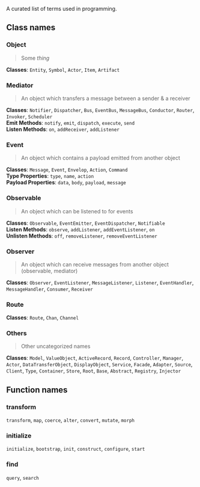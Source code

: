 A curated list of terms used in programming. 

## Class names

### Object

> Some *thing*

**Classes**: `Entity`, `Symbol`, `Actor`, `Item`, `Artifact`

### Mediator

> An object which transfers a message between a sender & a receiver

**Classes**: `Notifier`, `Dispatcher`, `Bus`, `EventBus`, `MessageBus`, `Conductor`, `Router`, `Invoker`, `Scheduler` 
<br /> **Emit Methods**: `notify`, `emit`, `dispatch`, `execute`, `send`
<br /> **Listen Methods**: `on`, `addReceiver`, `addListener`

### Event

> An object which contains a payload emitted from another object

**Classes**: `Message`, `Event`, `Envelop`, `Action`, `Command`
<br /> **Type Properties**: `type`, `name`, `action`
<br /> **Payload Properties**: `data`, `body`, `payload`, `message`

### Observable

> An object which can be listened to for events

**Classes**: `Observable`, `EventEmitter`, `EventDispatcher`, `Notifiable`
<br /> **Listen Methods**: `observe`, `addListener`, `addEventListener`, `on`
<br /> **Unlisten Methods**: `off`, `removeListener`, `removeEventListener`

### Observer

> An object which can receive messages from another object (observable, mediator)

**Classes**: `Observer`, `EventListener`, `MessageListener`, `Listener`, `EventHandler`, `MessageHandler`, `Consumer`, `Receiver`

### Route

**Classes**: `Route`, `Chan`, `Channel`


### Others

> Other uncategorized names

**Classes**: `Model`, `ValueObject`, `ActiveRecord`, `Record`, `Controller`, `Manager`, `Actor`, `DataTransferObject`, `DisplayObject`, `Service`, `Facade`, `Adapter`, `Source`, `Client`, `Type`, `Container`, `Store`, `Root`, `Base`, `Abstract`, `Registry`, `Injector`

## Function names

### transform

`transform`, `map`, `coerce`, `alter`, `convert`, `mutate`, `morph`

### initialize

`initialize`, `bootstrap`, `init`, `construct`, `configure`, `start`

### find

`query`, `search`
